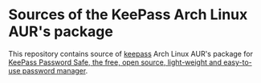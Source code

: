 Sources of the KeePass Arch Linux AUR's package
=======

This repository contains source of [keepass](//aur.archlinux.org/packages/keepass/) Arch Linux AUR's package for [KeePass Password Safe, the free, open source, light-weight and easy-to-use password manager](https://keepass.info/).
